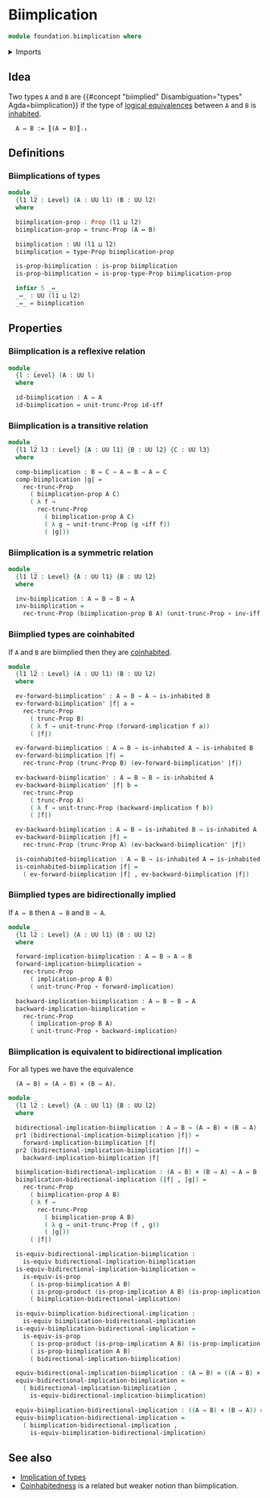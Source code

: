 # Biimplication

```agda
module foundation.biimplication where
```

<details><summary>Imports</summary>

```agda
open import foundation.dependent-pair-types
open import foundation.implication
open import foundation.inhabited-types
open import foundation.logical-equivalences
open import foundation.propositional-truncations
open import foundation.universe-levels

open import foundation-core.cartesian-product-types
open import foundation-core.equivalences
open import foundation-core.function-types
open import foundation-core.propositions
```

</details>

## Idea

Two types `A` and `B` are
{{#concept "biimplied" Disambiguation="types" Agda=biimplication}} if the type
of [logical equivalences](foundation.logical-equivalences.md) between `A` and
`B` is [inhabited](foundation.inhabited-types.md).

```text
  A ⇔ B := ║(A ↔ B)║₋₁
```

## Definitions

### Biimplications of types

```agda
module _
  {l1 l2 : Level} (A : UU l1) (B : UU l2)
  where

  biimplication-prop : Prop (l1 ⊔ l2)
  biimplication-prop = trunc-Prop (A ↔ B)

  biimplication : UU (l1 ⊔ l2)
  biimplication = type-Prop biimplication-prop

  is-prop-biimplication : is-prop biimplication
  is-prop-biimplication = is-prop-type-Prop biimplication-prop

  infixr 5 _⇔_
  _⇔_ : UU (l1 ⊔ l2)
  _⇔_ = biimplication
```

## Properties

### Biimplication is a reflexive relation

```agda
module _
  {l : Level} (A : UU l)
  where

  id-biimplication : A ⇔ A
  id-biimplication = unit-trunc-Prop id-iff
```

### Biimplication is a transitive relation

```agda
module _
  {l1 l2 l3 : Level} {A : UU l1} {B : UU l2} {C : UU l3}
  where

  comp-biimplication : B ⇔ C → A ⇔ B → A ⇔ C
  comp-biimplication |g| =
    rec-trunc-Prop
      ( biimplication-prop A C)
      ( λ f →
        rec-trunc-Prop
          ( biimplication-prop A C)
          ( λ g → unit-trunc-Prop (g ∘iff f))
          ( |g|))
```

### Biimplication is a symmetric relation

```agda
module _
  {l1 l2 : Level} {A : UU l1} {B : UU l2}
  where

  inv-biimplication : A ⇔ B → B ⇔ A
  inv-biimplication =
    rec-trunc-Prop (biimplication-prop B A) (unit-trunc-Prop ∘ inv-iff)
```

### Biimplied types are coinhabited

If `A` and `B` are biimplied then they are
[coinhabited](foundation.coinhabited-types.md).

```agda
module _
  {l1 l2 : Level} (A : UU l1) (B : UU l2)
  where

  ev-forward-biimplication' : A ⇔ B → A → is-inhabited B
  ev-forward-biimplication' |f| a =
    rec-trunc-Prop
      ( trunc-Prop B)
      ( λ f → unit-trunc-Prop (forward-implication f a))
      ( |f|)

  ev-forward-biimplication : A ⇔ B → is-inhabited A → is-inhabited B
  ev-forward-biimplication |f| =
    rec-trunc-Prop (trunc-Prop B) (ev-forward-biimplication' |f|)

  ev-backward-biimplication' : A ⇔ B → B → is-inhabited A
  ev-backward-biimplication' |f| b =
    rec-trunc-Prop
      ( trunc-Prop A)
      ( λ f → unit-trunc-Prop (backward-implication f b))
      ( |f|)

  ev-backward-biimplication : A ⇔ B → is-inhabited B → is-inhabited A
  ev-backward-biimplication |f| =
    rec-trunc-Prop (trunc-Prop A) (ev-backward-biimplication' |f|)

  is-coinhabited-biimplication : A ⇔ B → is-inhabited A ↔ is-inhabited B
  is-coinhabited-biimplication |f| =
    ( ev-forward-biimplication |f| , ev-backward-biimplication |f|)
```

### Biimplied types are bidirectionally implied

If `A ⇔ B` then `A ⇒ B` and `B ⇒ A`.

```agda
module _
  {l1 l2 : Level} {A : UU l1} {B : UU l2}
  where

  forward-implication-biimplication : A ⇔ B → A ⇒ B
  forward-implication-biimplication =
    rec-trunc-Prop
      ( implication-prop A B)
      ( unit-trunc-Prop ∘ forward-implication)

  backward-implication-biimplication : A ⇔ B → B ⇒ A
  backward-implication-biimplication =
    rec-trunc-Prop
      ( implication-prop B A)
      ( unit-trunc-Prop ∘ backward-implication)
```

### Biimplication is equivalent to bidirectional implication

For all types we have the equivalence

```text
  (A ⇔ B) ≃ (A ⇒ B) × (B ⇒ A).
```

```agda
module _
  {l1 l2 : Level} {A : UU l1} {B : UU l2}
  where

  bidirectional-implication-biimplication : A ⇔ B → (A ⇒ B) × (B ⇒ A)
  pr1 (bidirectional-implication-biimplication |f|) =
    forward-implication-biimplication |f|
  pr2 (bidirectional-implication-biimplication |f|) =
    backward-implication-biimplication |f|

  biimplication-bidirectional-implication : (A ⇒ B) × (B ⇒ A) → A ⇔ B
  biimplication-bidirectional-implication (|f| , |g|) =
    rec-trunc-Prop
      ( biimplication-prop A B)
      ( λ f →
        rec-trunc-Prop
          ( biimplication-prop A B)
          ( λ g → unit-trunc-Prop (f , g))
          ( |g|))
      ( |f|)

  is-equiv-bidirectional-implication-biimplication :
    is-equiv bidirectional-implication-biimplication
  is-equiv-bidirectional-implication-biimplication =
    is-equiv-is-prop
      ( is-prop-biimplication A B)
      ( is-prop-product (is-prop-implication A B) (is-prop-implication B A))
      ( biimplication-bidirectional-implication)

  is-equiv-biimplication-bidirectional-implication :
    is-equiv biimplication-bidirectional-implication
  is-equiv-biimplication-bidirectional-implication =
    is-equiv-is-prop
      ( is-prop-product (is-prop-implication A B) (is-prop-implication B A))
      ( is-prop-biimplication A B)
      ( bidirectional-implication-biimplication)

  equiv-bidirectional-implication-biimplication : (A ⇔ B) ≃ ((A ⇒ B) × (B ⇒ A))
  equiv-bidirectional-implication-biimplication =
    ( bidirectional-implication-biimplication ,
      is-equiv-bidirectional-implication-biimplication)

  equiv-biimplication-bidirectional-implication : ((A ⇒ B) × (B ⇒ A)) ≃ (A ⇔ B)
  equiv-biimplication-bidirectional-implication =
    ( biimplication-bidirectional-implication ,
      is-equiv-biimplication-bidirectional-implication)
```

## See also

- [Implication of types](foundation.implication.md)
- [Coinhabitedness](foundation.coinhabited-types.md) is a related but weaker
  notion than biimplication.
